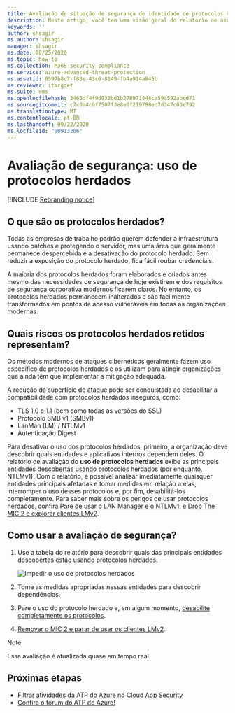 ```yaml
---
title: Avaliação de situação de segurança de identidade de protocolos herdados da Proteção Avançada contra Ameaças do Azure
description: Neste artigo, você tem uma visão geral do relatório de avaliação de situação de segurança de identificação do protocolo herdado da ATP do Azure.
keywords: ''
author: shsagir
ms.author: shsagir
manager: shsagir
ms.date: 08/25/2020
ms.topic: how-to
ms.collection: M365-security-compliance
ms.service: azure-advanced-threat-protection
ms.assetid: 6597b8c7-f83e-43c6-8149-fb4a914a845b
ms.reviewer: itargoet
ms.suite: ems
ms.openlocfilehash: 3465df4f9d932bd1b278971848ca59a592abed71
ms.sourcegitcommit: c7c0a4c9f7507f3e8e0f219798ed7d347c03e792
ms.translationtype: MT
ms.contentlocale: pt-BR
ms.lasthandoff: 09/22/2020
ms.locfileid: "90913206"
---
```

# <a name="security-assessment-legacy-protocols-usage"></a>Avaliação de segurança: uso de protocolos herdados

[!INCLUDE [Rebranding notice](includes/rebranding.md)]

## <a name="what-are-legacy-protocols"></a>O que são os protocolos herdados?

Todas as empresas de trabalho padrão querem defender a infraestrutura usando patches e protegendo o servidor, mas uma área que geralmente permanece despercebida é a desativação do protocolo herdado. Sem reduzir a exposição do protocolo herdado, fica fácil roubar credenciais.

A maioria dos protocolos herdados foram elaborados e criados antes mesmo das necessidades de segurança de hoje existirem e dos requisitos de segurança corporativa modernos ficarem claros. No entanto, os protocolos herdados permanecem inalterados e são facilmente transformados em pontos de acesso vulneráveis em todas as organizações modernas.

## <a name="what-risks-do-retained-legacy-protocols-introduce"></a>Quais riscos os protocolos herdados retidos representam?

Os métodos modernos de ataques cibernéticos geralmente fazem uso específico de protocolos herdados e os utilizam para atingir organizações que ainda têm que implementar a mitigação adequada.

A redução da superfície de ataque pode ser conquistada ao desabilitar a compatibilidade com protocolos herdados inseguros, como:

- TLS 1.0 e 1.1 (bem como todas as versões do SSL)
- Protocolo SMB v1 (SMBv1)
- LanMan (LM) / NTLMv1
- Autenticação Digest

Para desativar o uso dos protocolos herdados, primeiro, a organização deve descobrir quais entidades e aplicativos internos dependem deles. O relatório de avaliação do **uso de protocolos herdados** exibe as principais entidades descobertas usando protocolos herdados (por enquanto, NTLMv1). Com o relatório, é possível analisar imediatamente quaisquer entidades principais afetadas e tomar medidas em relação a elas, interromper o uso desses protocolos e, por fim, desabilitá-los completamente. Para saber mais sobre os perigos de usar protocolos herdados, confira [Pare de usar o LAN Manager e o NTLMv1!](/archive/blogs/miriamxyra/stop-using-lan-manager-and-ntlmv1) e [Drop The MIC 2 e explorar clientes LMv2](https://www.preempt.com/blog/active-directory-ntlm-attacks/).

## <a name="how-do-i-use-this-security-assessment"></a>Como usar a avaliação de segurança?

1. Use a tabela do relatório para descobrir quais das principais entidades descobertas estão usando protocolos herdados.

    ![Impedir o uso de protocolos herdados](media/atp-cas-isp-legacy-protocols-2.png)
1. Tome as medidas apropriadas nessas entidades para descobrir dependências.
1. Pare o uso do protocolo herdado e, em algum momento, [desabilite completamente os protocolos](/archive/blogs/miriamxyra/stop-using-lan-manager-and-ntlmv1).
1. [Remover o MIC 2 e parar de usar os clientes LMv2](https://www.preempt.com/blog/active-directory-ntlm-attacks/).

> [!NOTE]
> Essa avaliação é atualizada quase em tempo real.

## <a name="next-steps"></a>Próximas etapas

- [Filtrar atividades da ATP do Azure no Cloud App Security](activities-filtering-mcas.md)
- [Confira o fórum do ATP do Azure!](https://aka.ms/azureatpcommunity)